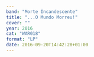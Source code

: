 ```yaml
---
band: "Morte Incandescente"
title: "...O Mundo Morreu!"
cover: ""
year: 2016
cat: "WAR018"
format: "LP"
date: 2016-09-20T14:42:28+01:00
---
```

